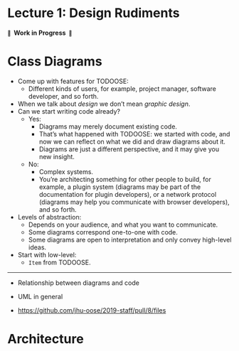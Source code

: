 # Lecture 1: Design Rudiments

**<small>🚧</small>  Work in Progress  <small>🚧</small>**

# Class Diagrams

- Come up with features for TODOOSE:
  - Different kinds of users, for example, project manager, software developer, and so forth.
- When we talk about _design_ we don’t mean _graphic design_.
- Can we start writing code already?
  - Yes:
    - Diagrams may merely document existing code.
    - That’s what happened with TODOOSE: we started with code, and now we can reflect on what we did and draw diagrams about it.
    - Diagrams are just a different perspective, and it may give you new insight.
  - No:
    - Complex systems.
    - You’re architecting something for other people to build, for example, a plugin system (diagrams may be part of the documentation for plugin developers), or a network protocol (diagrams may help you communicate with browser developers), and so forth.
- Levels of abstraction:
  - Depends on your audience, and what you want to communicate.
  - Some diagrams correspond one-to-one with code.
  - Some diagrams are open to interpretation and only convey high-level ideas.
- Start with low-level:
  - `Item` from TODOOSE.

* * *

- Relationship between diagrams and code
- UML in general

- https://github.com/jhu-oose/2019-staff/pull/8/files

# Architecture
